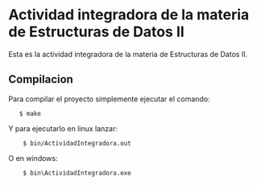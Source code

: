 Actividad integradora de la materia de Estructuras de Datos II
==========================================================================

Esta es la actividad integradora de la materia de Estructuras de Datos II.

Compilacion
------------

Para compilar el proyecto simplemente ejecutar el comando:

```
   $ make
```

Y para ejecutarlo en linux lanzar:

```
    $ bin/ActividadIntegradora.out
```

O en windows:

```
    $ bin\ActividadIntegradora.exe
```